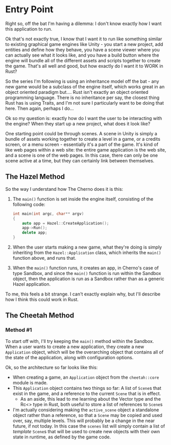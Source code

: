# Entry Point

Right so, off the bat I'm having a dilemma: I don't know exactly how I want this application to run.

Ok that's not exactly true, I know that I want it to run like something similar to existing graphical game engines like Unity - you start a new project, add entities and define how they behave, you have a scene viewer where you can actually see what it looks like, and you have a build button where the engine will bundle all of the different assets and scripts together to create the game. That's all well and good, but how exactly do I want it to WORK in Rust?

So the series I'm following is using an inheritance model off the bat - any new game would be a subclass of the engine itself, which works great in an object oriented paradigm but.... Rust isn't exactly an object oriented programming language. There is no inheritance per say, the closest thing Rust has is using Traits, and I'm not sure I particularly want to be doing that here. Then again, perhaps I do...

Ok so my question is: exactly how do I want the user to be interacting with the engine? When they start up a new project, what does it look like?

One starting point could be through scenes. A scene in Unity is simply a bundle of assets working together to create a level in a game, or a credits screen, or a menu screen - essentially it's a part of the game. It's kind of like web pages within a web site: the entire game application is the web site, and a scene is one of the web pages. In this case, there can only be one scene active at a time, but they can certainly link between themselves.

## The Hazel Method

So the way I understand how The Cherno does it is this:

1. The `main()` function is set inside the engine itself, consisting of the following code:

   ```C++
   int main(int argc, char** argv)
   {
       auto app = Hazel::CreateApplication();
       app->Run();
       delete app;
   }
   ```

2. When the user starts making a new game, what they're doing is simply inheriting from the `Hazel::Application` class, which inherits the `main()` function above, and runs that.
3. When the `main()` function runs, it creates an app, in Cherno's case of type Sandbox, and since the `main()` function is run within the Sandbox object, then the application is run as a Sandbox rather than as a generic Hazel application.

To me, this feels a bit strange. I can't exactly explain why, but I'll describe how I think this could work in Rust.

## The Cheetah Method

### Method #1

To start off with, I'll try keeping the `main()` method within the Sandbox. When a user wants to create a new application, they create a new `Application` object, which will be the overarching object that contains all of the state of the application, along with configuration options.

Ok, so the architecture so far looks like this:

- When creating a game, an `Application` object from the `cheetah::core` module is made.
- This `Application` object contains two things so far: A list of `Scene`s that exist in the game, and a reference to the current `Scene` that is in effect.
  - As an aside, this lead to me learning about the Vector type and the Rc<> type in Rust, both useful to store a list of references to `Scene`s
- I'm actually considering making the `active_scene` object a standalone object rather than a reference, so that a `Scene` may be copied and used over, say, multiple levels. This will probably be a change in the near future, if not today. In this case the `scenes` list will simply contain a list of _template_ `Scene`s that will be used to create new objects with their own state in runtime, as defined by the game code.
